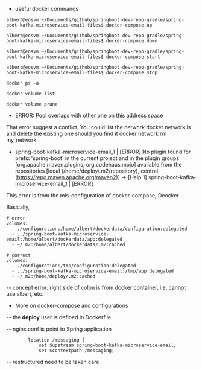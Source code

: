 

- useful docker commands

```
albert@eosvm:~/Documents/github/springboot-dev-repo-gradle/spring-boot-kafka-microservice-email-files$ docker-compose up

albert@eosvm:~/Documents/github/springboot-dev-repo-gradle/spring-boot-kafka-microservice-email-files$ docker-compose down

albert@eosvm:~/Documents/github/springboot-dev-repo-gradle/spring-boot-kafka-microservice-email-files$ docker-compose start

albert@eosvm:~/Documents/github/springboot-dev-repo-gradle/spring-boot-kafka-microservice-email-files$ docker-compose stop

docker ps -a

docker volume list

docker volume prune

```

- ERROR: Pool overlaps with other one on this address space

That error suggest a conflict. You could list the network docker network ls and delete the existing one should you find it docker network rm my_network

- spring-boot-kafka-microservice-email_1  | [ERROR] No plugin found for prefix 'spring-boot' in the current project and in the plugin groups [org.apache.maven.plugins, org.codehaus.mojo] available from the repositories [local (/home/deploy/.m2/repository), central (https://repo.maven.apache.org/maven2)] -> [Help 1]
  spring-boot-kafka-microservice-email_1  | [ERROR] 

This error is from the mis-configuration of docker-compose, Deocker

Basically, 

```
# error
volumes:
  - ./configuration:/home/albert/dockerdata/configuration:delegated
  - ../spring-boot-kafka-microservice-email:/home/albert/dockerdata/app:delegated
  - ~/.m2:/home/albert/dockerdata/.m2:cached
  
# correct
volumes:
  - ./configuration:/tmp/configuration:delegated
  - ../spring-boot-kafka-microservice-email:/tmp/app:delegated
  - ~/.m2:/home/deploy/.m2:cached

```
-- concept error: right side of colon is from docker container, i.e, cannot use albert, etc.

- More on docker-compose and configurations

-- the **deploy** user is defined in Dockerfile

-- nginx.conf is point to Spring application

```
        location /messaging {
            set $upstream spring-boot-kafka-microservice-email;
            set $contextpath /messaging;
```

-- restructured need to be taken care


